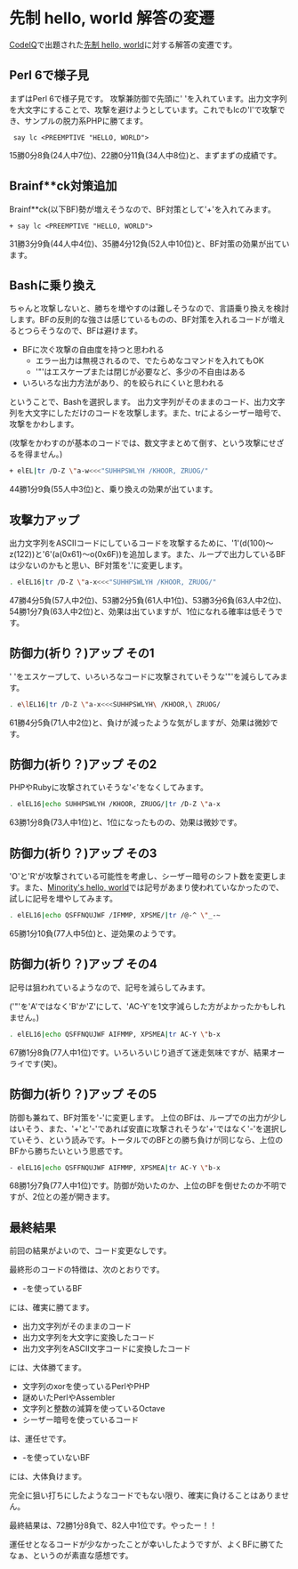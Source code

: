 先制 hello, world 解答の変遷
============================

[CodeIQ](https://codeiq.jp/)で出題された[先制 hello, world](http://nabetani.sakura.ne.jp/codeiq/prehewo/)に対する解答の変遷です。


Perl 6で様子見
--------------

まずはPerl 6で様子見です。
攻撃兼防御で先頭に' 'を入れています。出力文字列を大文字にすることで、攻撃を避けようとしています。これでもlcの'l'で攻撃でき、サンプルの脱力系PHPに勝てます。

```Perl6
 say lc <PREEMPTIVE "HELLO, WORLD">
```

15勝0分8負(24人中7位)、22勝0分11負(34人中8位)と、まずまずの成績です。


Brainf\*\*ck対策追加
--------------------

Brainf\*\*ck(以下BF)勢が増えそうなので、BF対策として'+'を入れてみます。

```Perl6
+ say lc <PREEMPTIVE "HELLO, WORLD">
```

31勝3分9負(44人中4位)、35勝4分12負(52人中10位)と、BF対策の効果が出ています。


Bashに乗り換え
--------------

ちゃんと攻撃しないと、勝ちを増やすのは難しそうなので、言語乗り換えを検討します。BFの反則的な強さは感じているものの、BF対策を入れるコードが増えるとつらそうなので、BFは避けます。

- BFに次ぐ攻撃の自由度を持つと思われる
    - エラー出力は無視されるので、でたらめなコマンドを入れてもOK
    - '"'はエスケープまたは閉じが必要など、多少の不自由はある
- いろいろな出力方法があり、的を絞られにくいと思われる

ということで、Bashを選択します。
出力文字列がそのままのコード、出力文字列を大文字にしただけのコードを攻撃します。また、trによるシーザー暗号で、攻撃をかわします。

(攻撃をかわすのが基本のコードでは、数文字まとめて倒す、という攻撃にせざるを得ません。)

```Bash
+ elEL|tr /D-Z \"a-w<<<"SUHHPSWLYH /KHOOR, ZRUOG/"
```

44勝1分9負(55人中3位)と、乗り換えの効果が出ています。


攻撃力アップ
------------

出力文字列をASCIIコードにしているコードを攻撃するために、'1'(d(100)〜z(122))と'6'(a(0x61)〜o(0x6F))を追加します。また、ループで出力しているBFは少ないのかもと思い、BF対策を'.'に変更します。

```Bash
. elEL16|tr /D-Z \"a-x<<<"SUHHPSWLYH /KHOOR, ZRUOG/"
```

47勝4分5負(57人中2位)、53勝2分5負(61人中1位)、53勝3分6負(63人中2位)、54勝1分7負(63人中2位)と、効果は出ていますが、1位になれる確率は低そうです。


防御力(祈り？)アップ その1
--------------------------

' 'をエスケープして、いろいろなコードに攻撃されていそうな'"'を減らしてみます。

```Bash
. e\lEL16|tr /D-Z \"a-x<<<SUHHPSWLYH\ /KHOOR,\ ZRUOG/
```

61勝4分5負(71人中2位)と、負けが減ったような気がしますが、効果は微妙です。


防御力(祈り？)アップ その2
--------------------------

PHPやRubyに攻撃されていそうな'<'をなくしてみます。

```Bash
. elEL16|echo SUHHPSWLYH /KHOOR, ZRUOG/|tr /D-Z \"a-x
```

63勝1分8負(73人中1位)と、1位になったものの、効果は微妙です。


防御力(祈り？)アップ その3
--------------------------

'O'と'R'が攻撃されている可能性を考慮し、シーザー暗号のシフト数を変更します。また、[Minority's hello, world](http://nabetani.sakura.ne.jp/codeiq/hwbattle2/)では記号があまり使われていなかったので、試しに記号を増やしてみます。

```Bash
. elEL16|echo QSFFNQUJWF /IFMMP, XPSME/|tr /@-^ \"_-~
```

65勝1分10負(77人中5位)と、逆効果のようです。


防御力(祈り？)アップ その4
--------------------------

記号は狙われているようなので、記号を減らしてみます。

('"'を'A'ではなく'B'か'Z'にして、'AC-Y'を1文字減らした方がよかったかもしれません。)

```Bash
. elEL16|echo QSFFNQUJWF AIFMMP, XPSMEA|tr AC-Y \"b-x
```

67勝1分8負(77人中1位)です。いろいろいじり過ぎて迷走気味ですが、結果オーライです(笑)。


防御力(祈り？)アップ その5
--------------------------

防御も兼ねて、BF対策を'-'に変更します。
上位のBFは、ループでの出力が少しはいそう、また、'+'と'-'であれば安直に攻撃されそうな'+'ではなく'-'を選択していそう、という読みです。トータルでのBFとの勝ち負けが同じなら、上位のBFから勝ちたいという思惑です。

```Bash
- elEL16|echo QSFFNQUJWF AIFMMP, XPSMEA|tr AC-Y \"b-x
```

68勝1分7負(77人中1位)です。防御が効いたのか、上位のBFを倒せたのか不明ですが、2位との差が開きます。


最終結果
--------

前回の結果がよいので、コード変更なしです。

最終形のコードの特徴は、次のとおりです。

- -を使っているBF

には、確実に勝てます。

- 出力文字列がそのままのコード
- 出力文字列を大文字に変換したコード
- 出力文字列をASCII文字コードに変換したコード

には、大体勝てます。

- 文字列のxorを使っているPerlやPHP
- 謎めいたPerlやAssembler
- 文字列と整数の減算を使っているOctave
- シーザー暗号を使っているコード

は、運任せです。

- -を使っていないBF

には、大体負けます。

完全に狙い打ちにしたようなコードでもない限り、確実に負けることはありません。

最終結果は、72勝1分8負で、82人中1位です。やったー！！

運任せとなるコードが少なかったことが幸いしたようですが、よくBFに勝てたなぁ、というのが素直な感想です。
